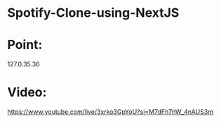 # Spotify-Clone-using-NextJS

# Point:
127.0.35.36

# Video:
https://www.youtube.com/live/3xrko3GpYoU?si=M7dFh7hW_4nAUS3m